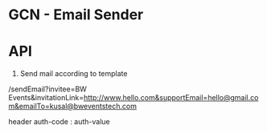 # GCN - Email Sender

# API
1. Send mail according to template

/sendEmail?invitee=BW Events&invitationLink=http://www.hello.com&supportEmail=hello@gmail.com&emailTo=kusal@bweventstech.com

header
auth-code : auth-value
